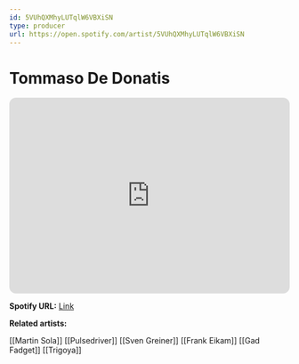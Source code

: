 ```yaml
---
id: 5VUhQXMhyLUTqlW6VBXiSN
type: producer
url: https://open.spotify.com/artist/5VUhQXMhyLUTqlW6VBXiSN
---
```

# Tommaso De Donatis

<iframe style="border-radius:12px" src="https://open.spotify.com/embed/artist/5VUhQXMhyLUTqlW6VBXiSN" width="100%" height="352" frameBorder="0" allowfullscreen="" allow="autoplay; clipboard-write; encrypted-media; fullscreen; picture-in-picture" loading="lazy"></iframe>

**Spotify URL:** [Link](https://open.spotify.com/artist/5VUhQXMhyLUTqlW6VBXiSN)

**Related artists:**

[[Martin Sola]]
[[Pulsedriver]]
[[Sven Greiner]]
[[Frank Eikam]]
[[Gad Fadget]]
[[Trigoya]]
